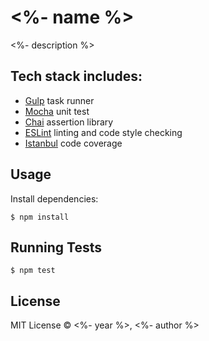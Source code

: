 # <%- name %>

<%- description %>

## Tech stack includes:

* [Gulp](http://gulpjs.com/) task runner
* [Mocha](http://mochajs.org/) unit test
* [Chai](http://chaijs.com/) assertion library
* [ESLint](http://eslint.org/) linting and code style checking
* [Istanbul](https://github.com/gotwarlost/istanbul) code coverage

## Usage

Install dependencies:

`$ npm install`

## Running Tests

`$ npm test`

## License

MIT License © <%- year %>, <%- author %>
